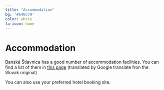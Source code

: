 ```yaml
---
title: "Accommodation"
bg: '#646C79'
color: white
fa-icon: home
---
```


# Accommodation

Banská Štiavnica has a good number of accommodation facilities. You can find a list of them in [this page](https://www-banskastiavnica-travel.translate.goog/lokalita_zariadenia/banska-stiavnica/?post_types=ubytovanie&_x_tr_sl=sk&_x_tr_tl=en&_x_tr_hl=en) (translated by Google translate fron the Slovak original)

You can also use your preferred hotel booking site.
